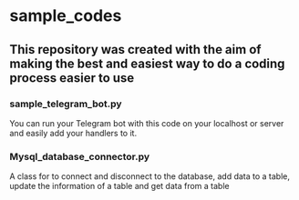 # sample_codes
## This repository was created with the aim of making the best and easiest way to do a coding process easier to use

### sample_telegram_bot.py
You can run your Telegram bot with this code on your localhost or server and easily add your handlers to it.
### Mysql_database_connector.py
A class for to connect and disconnect to the database, add data to a table, update the information of a table and get data from a table